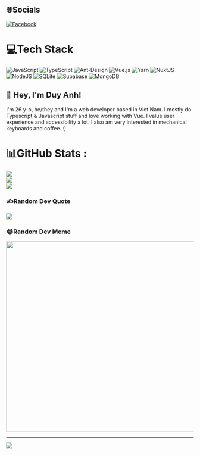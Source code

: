 
## 🌐Socials
[![Facebook](https://img.shields.io/badge/Facebook-%231877F2.svg?logo=Facebook&logoColor=white)](https://facebook.com//profile.php?id=100025184890184) 

# 💻Tech Stack
![JavaScript](https://img.shields.io/badge/javascript-%23323330.svg?style=for-the-badge&logo=javascript&logoColor=%23F7DF1E) ![TypeScript](https://img.shields.io/badge/typescript-%23007ACC.svg?style=for-the-badge&logo=typescript&logoColor=white) ![Ant-Design](https://img.shields.io/badge/-AntDesign-%230170FE?style=for-the-badge&logo=ant-design&logoColor=white) ![Vue.js](https://img.shields.io/badge/vuejs-%2335495e.svg?style=for-the-badge&logo=vuedotjs&logoColor=%234FC08D) ![Yarn](https://img.shields.io/badge/yarn-%232C8EBB.svg?style=for-the-badge&logo=yarn&logoColor=white) ![NuxtJS](https://img.shields.io/badge/Nuxt-black?style=for-the-badge&logo=nuxt.js&logoColor=white) ![NodeJS](https://img.shields.io/badge/node.js-6DA55F?style=for-the-badge&logo=node.js&logoColor=white) ![SQLite](https://img.shields.io/badge/sqlite-%2307405e.svg?style=for-the-badge&logo=sqlite&logoColor=white) 	![Supabase](https://img.shields.io/badge/Supabase-3ECF8E?style=for-the-badge&logo=supabase&logoColor=white) ![MongoDB](https://img.shields.io/badge/MongoDB-%234ea94b.svg?style=for-the-badge&logo=mongodb&logoColor=white)
## 👋 Hey, I'm Duy Anh!
I'm 26 y-o, he/they and I'm a web developer based in Viet Nam.
I mostly do Typescript & Javascript stuff and love working with Vue.
I value user experience and accessibility a lot.
I also am very interested in mechanical keyboards and coffee. :)
# 📊GitHub Stats :
![](https://github-readme-stats.vercel.app/api?username=duyanh120032&theme=vue&hide_border=false&include_all_commits=false&count_private=false)<br/>
![](https://github-readme-streak-stats.herokuapp.com/?user=duyanh120032&theme=vue&hide_border=false)<br/>
![](https://github-readme-stats.vercel.app/api/top-langs/?username=antfu&theme=vue&hide_border=false&include_all_commits=false&count_private=false&layout=compact)

### ✍️Random Dev Quote
![](https://quotes-github-readme.vercel.app/api?type=horizontal&theme=light)

### 😂Random Dev Meme
<img src="https://random-memer.herokuapp.com/" width="512px"/>

---
[![](https://visitcount.itsvg.in/api?id=duyanh120032&icon=0&color=0)](https://visitcount.itsvg.in)
